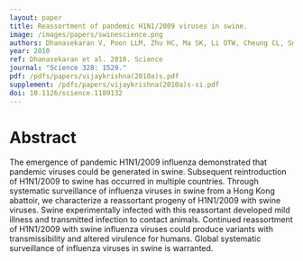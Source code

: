 ```yaml
---
layout: paper
title: Reassortment of pandemic H1N1/2009 viruses in swine.
image: /images/papers/swinescience.png
authors: Dhanasekaran V, Poon LLM, Zhu HC, Ma SK, Li OTW, Cheung CL, Smith GJD, Peiris JSM, Guan Y.
year: 2010
ref: Dhanasekaran et al. 2010. Science
journal: "Science 328: 1529."
pdf: /pdfs/papers/vijaykrishna(2010a)s.pdf
supplement: /pdfs/papers/vijaykrishna(2010a)s-si.pdf
doi: 10.1126/science.1189132
---
```


# Abstract

The emergence of pandemic H1N1/2009 influenza demonstrated that pandemic viruses could be generated in swine.
Subsequent reintroduction of H1N1/2009 to swine has occurred in multiple countries.
Through systematic surveillance of influenza viruses in swine from a Hong Kong abattoir, we characterize a reassortant progeny of H1N1/2009 with swine viruses.
Swine experimentally infected with this reassortant developed mild illness and transmitted infection to contact animals.
Continued reassortment of H1N1/2009 with swine influenza viruses could produce variants with transmissibility and altered virulence for humans.
Global systematic surveillance of influenza viruses in swine is warranted.
